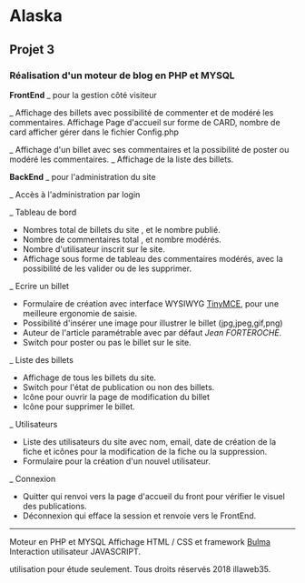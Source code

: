 # Alaska
## Projet 3

### Réalisation d'un moteur de blog en PHP et MYSQL

**FrontEnd** _ pour la gestion côté visiteur

  _ Affichage des billets avec possibilité de commenter et de modéré les commentaires.
  Affichage Page d'accueil sur forme de CARD,  nombre de card afficher  gérer dans le fichier Config.php

  _ Affichage d'un billet avec ses commentaires  et la possibilité de poster ou modéré les commentaires.
  _ Affichage de la liste des billets.

**BackEnd** _ pour l'administration du site

  _ Accès à l'administration par login

  _ Tableau de bord
  * Nombres total de billets du site , et le nombre publié.
  * Nombre de commentaires total , et nombre modérés.
  * Nombre d'utilisateur inscrit sur le site.
  * Affichage sous forme de tableau des commentaires modérés, avec la possibilité de les valider ou de les supprimer.

_ Ecrire un billet
  * Formulaire de création avec interface WYSIWYG [TinyMCE](https://www.tinymce.com/), pour une meilleure ergonomie de saisie.
  * Possibilité d'insérer une image pour illustrer le billet (jpg,jpeg,gif,png)
  * Auteur de l'article paramétrable avec par défaut *Jean FORTEROCHE*.
  * Switch pour poster ou pas le billet sur le site.

_ Liste des billets
  * Affichage de tous les billets du site.
  * Switch pour l'état de publication ou non des billets.
  * Icône pour ouvrir la page de modification du billet
  * Icône pour supprimer le billet.

_ Utilisateurs
  * Liste des utilisateurs du site  avec nom, email, date de création de la fiche et icônes pour la modification de la fiche ou la suppression.
  * Formulaire pour la création d'un nouvel utilisateur.

_ Connexion
  * Quitter qui renvoi vers la page d'accueil du front pour vérifier le visuel des publications.
  * Déconnexion qui efface la session et renvoie vers le FrontEnd.


---
Moteur en PHP et MYSQL
Affichage HTML / CSS et framework [Bulma](https://bulma.io/)
Interaction utilisateur JAVASCRIPT.

utilisation pour étude seulement.
Tous droits réservés 2018 illaweb35.
